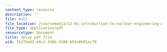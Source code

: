 ```yaml
---
content_type: resource
description: ''
file: null
file_location: /coursemedia/22-01-introduction-to-nuclear-engineering-and-ionizing-radiation-fall-2016/7627be83e0c3348b3180b91e8b01ac79_i3CzkU4Ft9U.pdf
file_type: application/pdf
resourcetype: Document
title: 3play pdf file
uid: 7627be83-e0c3-348b-3180-b91e8b01ac79
---
```

